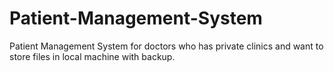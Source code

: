 # Patient-Management-System
Patient Management System for doctors who has private clinics and want to store files in local machine with backup.
